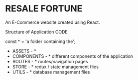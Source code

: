 # RESALE FORTUNE

An E-Commerce website created using React.

Structure of Application CODE

const * = 'a folder containing the';
  - ASSETS - *
  - COMPONENTS - * different components of the application
  - ROUTES - * routes/navigation pages
  - STORE - * redux / state management files
  - UTILS - * database management files

